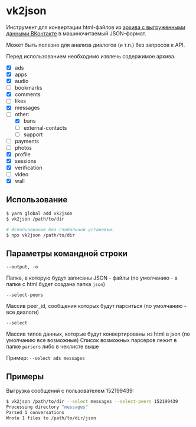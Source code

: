 # vk2json

Инструмент для конвертации html-файлов из [архива с выгруженными данными ВКонтакте](https://vk.com/data_protection?section=rules) в машиночитаемый JSON-формат.

Может быть полезно для анализа диалогов (и т.п.) без запросов к API.

Перед использованием необходимо извлечь содержимое архива.

- [x] ads
- [x] apps
- [x] audio
- [ ] bookmarks
- [x] comments
- [ ] likes
- [x] messages
- [ ] other:
  - [x] bans
  - [ ] external-contacts
  - [ ] support
- [ ] payments
- [ ] photos
- [x] profile
- [x] sessions
- [x] verification
- [ ] video
- [x] wall

## Использование

```sh
$ yarn global add vk2json
$ vk2json /path/to/dir

# Использование без глобальной установки:
$ npx vk2json /path/to/dir
```

## Параметры командной строки

`--output, -o`

Папка, в которую будут записаны JSON - файлы (по умолчанию - в папке с html будет создана папка `json`)

`--select-peers`

Массив peer_id, сообщения которых будут парситься (по умолчанию - все диалоги)

`--select`

Массив типов данных, которые будут конвертированы из html в json (по умолчанию все возможные)
Список возможных парсеров лежит в папке `parsers` либо в чеклисте выше

Пример: `--select ads messages`

## Примеры

Выгрузка сообщений с пользователем 152199439:

```sh
$ vk2json /path/to/dir --select messages --select-peers 152199439
Processing directory "messages"
Parsed 1 conversations
Wrote 1 files to /path/to/dir/json
```
